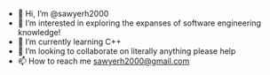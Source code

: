 - 👋 Hi, I’m @sawyerh2000
- 👀 I’m interested in exploring the expanses of software engineering knowledge!
- 🌱 I’m currently learning C++
- 💞️ I’m looking to collaborate on literally anything please help
- 📫 How to reach me sawyerh2000@gmail.com

<!---
lewisdottt/lewisdottt is a ✨ special ✨ repository because its `README.md` (this file) appears on your GitHub profile.
You can click the Preview link to take a look at your changes.
--->
